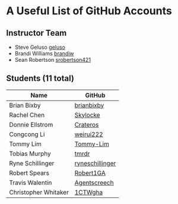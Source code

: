 # A Useful List of GitHub Accounts

## Instructor Team
- Steve Geluso [geluso](http://github.com/geluso)
- Brandi Williams [brandiw](https://github.com/brandiw)
- Sean Robertson [srobertson421](https://github.com/srobertson421)

## Students (11 total)
| Name                   | GitHub                                                 |
|------------------------|--------------------------------------------------------|
| Brian Bixby            | [brianbixby](http://github.com/brianbixby)             |
| Rachel Chen            | [Skylocke](http://github.com/Skylocke)                 |
| Donnie Ellstrom        | [Crateros](http://github.com/Crateros)                 |
| Congcong Li            | [weirui222](http://github.com/weirui222)               |
| Tommy Lim              | [Tommy-Lim](http://github.com/Tommy-Lim)               |
| Tobias Murphy          | [tmrdr](http://github.com/tmrdr)                       |
| Ryne Schillinger       | [ryneschillinger](http://github.com/ryneschillinger)   |
| Robert Spears          | [Robert1GA](http://github.com/Robert1GA)               |
| Travis Walentin        | [Agentscreech](http://github.com/Agentscreech)         |
| Christopher Whitaker   | [1CTWgha](http://github.com/1CTWgha)                   |

